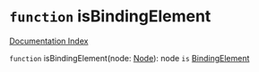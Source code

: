 # `function` isBindingElement

[Documentation Index](../README.md)

`function` isBindingElement(node: [Node](../interface.Node/README.md)): node `is` [BindingElement](../interface.BindingElement/README.md)

